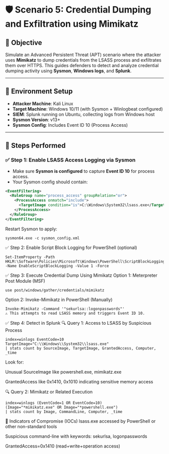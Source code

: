 # 🛡️ Scenario 5: Credential Dumping and Exfiltration using Mimikatz

## 🎯 Objective
Simulate an Advanced Persistent Threat (APT) scenario where the attacker uses **Mimikatz** to dump credentials from the LSASS process and exfiltrates them over HTTPS. This guides defenders to detect and analyze credential dumping activity using **Sysmon**, **Windows logs**, and **Splunk**.

---

## 🔧 Environment Setup
- **Attacker Machine**: Kali Linux
- **Target Machine**: Windows 10/11 (with Sysmon + Winlogbeat configured)
- **SIEM**: Splunk running on Ubuntu, collecting logs from Windows host
- **Sysmon Version**: v13+
- **Sysmon Config**: Includes Event ID 10 (Process Access)

---

## 🧩 Steps Performed

### ✅ Step 1: Enable LSASS Access Logging via Sysmon

- Make sure **Sysmon is configured** to capture **Event ID 10** for process access.
- Your Sysmon config should contain:

```xml
<EventFiltering>
  <RuleGroup name="process_access" groupRelation="or">
    <ProcessAccess onmatch="include">
      <TargetImage condition="is">C:\Windows\System32\lsass.exe</TargetImage>
    </ProcessAccess>
  </RuleGroup>
</EventFiltering>
```
Restart Sysmon to apply:
```
sysmon64.exe -c sysmon_config.xml
```
✅ Step 2: Enable Script Block Logging for PowerShell (optional)
```
Set-ItemProperty -Path HKLM:\Software\Policies\Microsoft\Windows\PowerShell\ScriptBlockLogging -Name EnableScriptBlockLogging -Value 1 -Force
```
✅ Step 3: Execute Credential Dump Using Mimikatz
Option 1: Meterpreter Post Module (MSF)
```
use post/windows/gather/credentials/mimikatz
```
Option 2: Invoke-Mimikatz in PowerShell (Manually)
```
Invoke-Mimikatz -Command '"sekurlsa::logonpasswords"'
⚠️ This attempts to read LSASS memory and triggers Event ID 10.
```
✅ Step 4: Detect in Splunk
🔍 Query 1: Access to LSASS by Suspicious Process
```
index=winlogs EventCode=10 TargetImage="C:\\Windows\\System32\\lsass.exe"
| stats count by SourceImage, TargetImage, GrantedAccess, Computer, _time
```
Look for:

Unusual SourceImage like powershell.exe, mimikatz.exe

GrantedAccess like 0x1410, 0x1010 indicating sensitive memory access

🔍 Query 2: Mimikatz or Related Execution
```
index=winlogs (EventCode=1 OR EventCode=10)
(Image="*mimikatz.exe" OR Image="*powershell.exe")
| stats count by Image, CommandLine, Computer, _time
```
🛑 Indicators of Compromise (IOCs)
lsass.exe accessed by PowerShell or other non-standard tools

Suspicious command-line with keywords: sekurlsa, logonpasswords

GrantedAccess=0x1410 (read+write+operation access)
